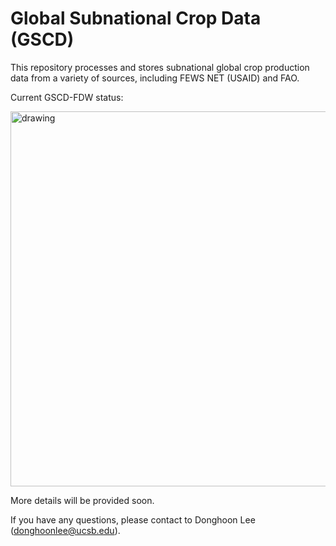 # Global Subnational Crop Data (GSCD)

This repository processes and stores subnational global crop production data from a variety of sources, including FEWS NET (USAID) and FAO.</br>

Current GSCD-FDW status:

<img src="https://github.com/chc-ucsb/GlobalCropData/blob/main/figures/map_gscd_fdw_status_national.png?raw=true" alt="drawing" width="600"/>

More details will be provided soon.

If you have any questions, please contact to Donghoon Lee ([donghoonlee@ucsb.edu](donghoonlee@ucsb.edu)).
